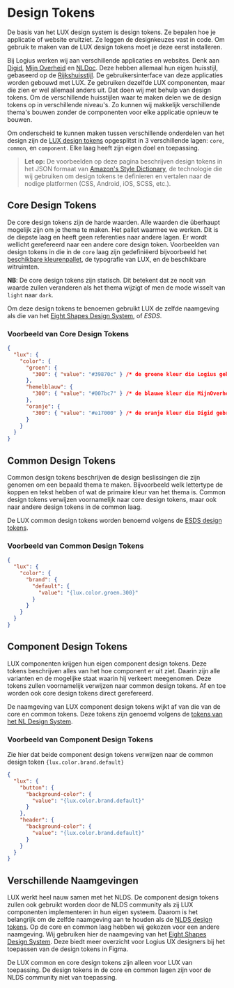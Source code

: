 # Design Tokens

[design-tokens]: /docs/design-tokens-design-tokens--docs
[digid]: https://digid.nl/
[esds-naamgeving]: https://medium.com/eightshapes-llc/naming-tokens-in-design-systems-9e86c7444676
[kleurenpallet]: https://www.rijkshuisstijl.nl/publiek/modules/product/DigitalStyleGuide/default/index.aspx?ItemId=6744
[mijn-overheid]: https://www.mijnoverheid.nl/
[nldoc]: https://www.digitoegankelijk.nl/nieuws/publicatietool-nldoc
[nlds-naamgeving]: https://www.nldesignsystem.nl/handboek/design-tokens/#naamgeving
[rijkshuisstijl]: https://www.rijkshuisstijl.nl/publiek
[style-dictionary]: https://amzn.github.io/style-dictionary/

<!-- TODO: (LUX-27) linken "installeren" (einde vd paragraaf) naar installatiehandleiding -->

De basis van het LUX design system is design tokens. Ze bepalen hoe je applicatie of website eruitziet. Ze leggen de designkeuzes vast in code. Om gebruik te maken van de LUX design tokens moet je deze eerst installeren.

Bij Logius werken wij aan verschillende applicaties en websites. Denk aan [Digid][digid], [Mijn Overheid][mijn-overheid] en [NLDoc][nldoc]. Deze hebben allemaal hun eigen huisstijl, gebaseerd op de [Rijkshuisstijl][rijkshuisstijl]. De gebruikersinterface van deze applicaties worden gebouwd met LUX. Ze gebruiken dezelfde LUX componenten, maar die zien er wel allemaal anders uit. Dat doen wij met behulp van design tokens. Om de verschillende huisstijlen waar te maken delen we de design tokens op in verschillende niveau's. Zo kunnen wij makkelijk verschillende thema's bouwen zonder de componenten voor elke applicatie opnieuw te bouwen.

Om onderscheid te kunnen maken tussen verschillende onderdelen van het design zijn de [LUX design tokens][design-tokens] opgesplitst in 3 verschillende lagen: `core`, `common`, en `component`. Elke laag heeft zijn eigen doel en toepassing.

> **Let op:** De voorbeelden op deze pagina beschrijven design tokens in het JSON formaat van [Amazon's Style Dictionary][style-dictionary], de technologie die wij gebruiken om design tokens te definieren en vertalen naar de nodige platformen (CSS, Android, iOS, SCSS, etc.).

## Core Design Tokens

De core design tokens zijn de harde waarden. Alle waarden die überhaupt mogelijk zijn om je thema te maken. Het pallet waarmee we werken. Dit is de diepste laag en heeft geen referenties naar andere lagen. Er wordt wellicht gerefereerd naar een andere core design token. Voorbeelden van design tokens in die in de `core` laag zijn gedefiniëerd bijvoorbeeld het [beschikbare kleurenpallet][kleurenpallet], de typografie van LUX, en de beschikbare witruimten.

**NB**: De core design tokens zijn statisch. Dit betekent dat ze nooit van waarde zullen veranderen als het thema wijzigt of men de mode wisselt van `light` naar `dark`.

Om deze design tokens te benoemen gebruikt LUX de zelfde naamgeving als die van het [Eight Shapes Design System][esds-naamgeving], of _ESDS_.

### Voorbeeld van Core Design Tokens

```json
{
  "lux": {
    "color": {
      "groen": {
        "300": { "value": "#39870c" } /* de groene kleur die Logius gebruikt */
      },
      "hemelblauw": {
        "300": { "value": "#007bc7" } /* de blauwe kleur die MijnOverheid gebruikt */
      },
      "oranje": {
        "300": { "value": "#e17000" } /* de oranje kleur die Digid gebruikt */
      }
    }
  }
}
```

## Common Design Tokens

Common design tokens beschrijven de design beslissingen die zijn genomen om een bepaald thema te maken. Bijvoorbeeld welk lettertype de koppen en tekst hebben of wat de primaire kleur van het thema is. Common design tokens verwijzen voornamelijk naar core design tokens, maar ook naar andere design tokens in de common laag.

De LUX common design tokens worden benoemd volgens de [ESDS design tokens][esds-naamgeving].

### Voorbeeld van Common Design Tokens

```json
{
  "lux": {
    "color": {
      "brand": {
        "default": {
          "value": "{lux.color.groen.300}"
        }
      }
    }
  }
}
```

## Component Design Tokens

LUX componenten krijgen hun eigen component design tokens. Deze tokens beschrijven alles van het hoe component er uit ziet. Daarin zijn alle varianten en de mogelijke staat waarin hij verkeert meegenomen. Deze tokens zullen voornamelijk verwijzen naar common design tokens. Af en toe worden ook core design tokens direct gerefereerd.

De naamgeving van LUX component design tokens wijkt af van die van de core en common tokens. Deze tokens zijn genoemd volgens de [tokens van het NL Design System][nlds-naamgeving].

### Voorbeeld van Component Design Tokens

Zie hier dat beide component design tokens verwijzen naar de common design token `{lux.color.brand.default}`

```json
{
  "lux": {
    "button": {
      "background-color": {
        "value": "{lux.color.brand.default}"
      }
    },
    "header": {
      "background-color": {
        "value": "{lux.color.brand.default}"
      }
    }
  }
}
```

## Verschillende Naamgevingen

LUX werkt heel nauw samen met het NLDS. De component design tokens zullen ook gebruikt worden door de NLDS community als zij LUX componenten implementeren in hun eigen systeem. Daarom is het belangrijk om de zelfde naamgeving aan te houden als de [NLDS design tokens][nlds-naamgeving]. Op de core en common laag hebben wij gekozen voor een andere naamgeving. Wij gebruiken hier de naamgeving van het [Eight Shapes Design System][esds-naamgeving]. Deze biedt meer overzicht voor Logius UX designers bij het toepassen van de design tokens in Figma.

De LUX common en core design tokens zijn alleen voor LUX van toepassing. De design tokens in de core en common lagen zijn voor de NLDS community niet van toepassing.
